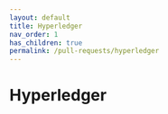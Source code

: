 ```yaml
---
layout: default
title: Hyperledger
nav_order: 1
has_children: true
permalink: /pull-requests/hyperledger
---
```


# Hyperledger


